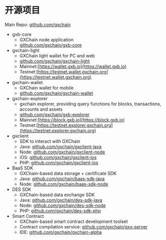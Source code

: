 # 开源项目

Main Repo: [github.com/gxchain](https://github.com/gxchain)

- gxb-core
    - GXChain node application
    - [github.com/gxchain/gxb-core](https://github.com/gxchain/gxb-core)
- gxchain-light
    - GXChain light wallet for PC and web
    - [github.com/gxchain/gxchain-light](https://github.com/gxchain/gxchain-light)
    - Mainnet:[https://wallet.gxb.io](https://wallet.gxb.io)
    - Testnet:[https://testnet.wallet.gxchain.org](https://testnet.wallet.gxchain.org)
- gxchain-wallet
    - GXChain wallet for mobile
    - [github.com/gxchain/gxchain-wallet](https://github.com/gxchain/gxchain-wallet)
- gxchain-explorer
    - gxchain explorer, providing query functions for blocks, transactions, accounts and assets
    - [github.com/gxchain/gxb-explorer](https://github.com/gxchain/gxb-explorer)
    - Mainnet:[https://block.gxb.io](https://block.gxb.io)
    - Testnet:[https://testnet.explorer.gxchain.org](https://testnet.explorer.gxchain.org)
- gxclient
    - SDK to interact with GXChain
    - Java: [github.com/gxchain/gxclient-java](https://github.com/gxchain/gxclient-java)
    - Node: [github.com/gxchain/gxclient-node](https://github.com/gxchain/gxclient-node)
    - iOS: [github.com/gxchain/gxclient-ios](https://github.com/gxchain/gxclient-ios)
    - PHP: [github.com/gxchain/gxclient-ios](https://github.com/gxchain/gxclient-php)
- BaaS SDK
    - GXChain-based data storage + certificate SDK
    - Java: [github.com/gxchain/baas-sdk-java](https://github.com/gxchain/baas-sdk-java)
    - Node: [github.com/gxchain/baas-sdk-node](https:///github.com/gxchain/baas-sdk-node)
- DES SDK
    - GXChain-based data exchange SDK
    - Java: [github.com/gxchain/des-sdk-java](https://github.com/gxchain/des-sdk-java)
    - Node: [github.com/gxchain/des-sdk-node](https://github.com/gxchain/des-sdk-node)
    - PHP: [github.com/gxchain/des-sdk-php](https://github.com/gxchain/des-sdk-php)
- Smart Contract
    - GXChain-based smart contract development toolset
    - Contract compilation service: [github.com/gxchain/gxx-server](https://github.com/gxchain/gxx-server)
    - IDE: [github.com/gxchain/gxchain-alpha](https://github.com/gxchain/gxchain-alpha)
